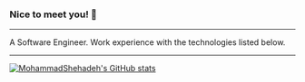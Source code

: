 ### Nice to meet you! 👋

---

A Software Engineer. Work experience with the technologies listed below.

---

[![MohammadShehadeh's GitHub stats](https://github-readme-stats.vercel.app/api?username=mohammadshhadeh&show_icons=true&theme=merko)](https://github.com/anuraghazra/github-readme-stats)

<!--
**mohammadshhadeh/mohammadshhadeh** is a ✨ _special_ ✨ repository because its `README.md` (this file) appears on your GitHub profile.

Here are some ideas to get you started:

- 🔭 I’m currently working on ...
- 🌱 I’m currently learning ...
- 👯 I’m looking to collaborate on ...
- 🤔 I’m looking for help with ...
- 💬 Ask me about ...
- 📫 How to reach me: ...
- 😄 Pronouns: ...
- ⚡ Fun fact: ...
-->
